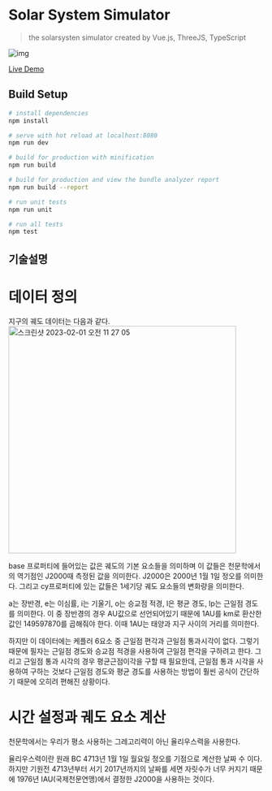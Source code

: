 # Solar System Simulator

> the solarsysten simulator created by Vue.js, ThreeJS, TypeScript

![img](./thumb.png)

[Live Demo](https://evan-moon.github.io/solarsystemts/#/)

## Build Setup

``` bash
# install dependencies
npm install

# serve with hot reload at localhost:8080
npm run dev

# build for production with minification
npm run build

# build for production and view the bundle analyzer report
npm run build --report

# run unit tests
npm run unit

# run all tests
npm test
```

## 기술설명

# 데이터 정의 
지구의 궤도 데이터는 다음과 같다.
<img width="448" alt="스크린샷 2023-02-01 오전 11 27 05" src="https://user-images.githubusercontent.com/106957635/215955451-905ae1f7-f896-4568-b75a-21ae306327cf.png">

base 프로퍼티에 들어있는 값은 궤도의 기본 요소들을 의미하며 이 값들은 천문학에서의 역기점인 J2000때 측정된 값을 의미한다. 
J2000은 2000년 1월 1일 정오를 의미한다. 
그리고 cy프로퍼티에 있는 값들은 1세기당 궤도 요소들의 변화량을 의미한다.

a는 장반경, e는 이심률, i는 기울기, o는 승교점 적경, l은 평균 경도, lp는 근일점 경도를 의미한다. 
이 중 장반경의 경우 AU값으로 선언되어있기 때문에 1AU를 km로 환산한 값인 149597870를 곱해줘야 한다. 
이때 1AU는 태양과 지구 사이의 거리를 의미한다.

하지만 이 데이터에는 케플러 6요소 중 근일점 편각과 근일점 통과시각이 없다. 
그렇기 때문에 필자는 근일점 경도와 승교점 적경을 사용하여 근일점 편각을 구하려고 한다. 
그리고 근일점 통과 시각의 경우 평균근점이각을 구할 때 필요한데, 근일점 통과 시각을 사용하여 구하는 것보다 근일점 경도와 평균 경도를 사용하는 방법이 훨씬 공식이 간단하기 때문에 오히려 편해진 상황이다.

# 시간 설정과 궤도 요소 계산
천문학에서는 우리가 평소 사용하는 그레고리력이 아닌 율리우스력을 사용한다.

율리우스력이란 원래 BC 4713년 1월 1일 월요일 정오를 기점으로 계산한 날짜 수 이다. 
하지만 기원전 4713년부터 서기 2017년까지의 날짜를 세면 자릿수가 너무 커지기 때문에 1976년 IAU(국제천문연맹)에서 결정한 J2000을 사용하는 것이다.

